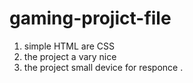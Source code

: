 # gaming-projict-file

1. simple HTML are CSS 
2. the project a vary nice 
3. the project small device for responce .
